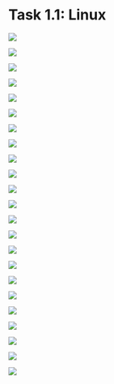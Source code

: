 
<h1>Task 1.1: Linux</h1>
	  
<p><img class="img-responsive" src="images/linux1.png"></p>
<p><img class="img-responsive" src="images/linux2.png"></p>
<p><img class="img-responsive" src="images/linux3.png"></p>
<p><img class="img-responsive" src="images/linux4.png"></p>
<p><img class="img-responsive" src="images/linux5.png"></p>
<p><img class="img-responsive" src="images/linux6.png"></p>
<p><img class="img-responsive" src="images/linux7.png"></p>
<p><img class="img-responsive" src="images/linux8.png"></p>
<p><img class="img-responsive" src="images/linux9.png"></p>
<p><img class="img-responsive" src="images/linux10.png"></p>
<p><img class="img-responsive" src="images/linux11.png"></p>
<p><img class="img-responsive" src="images/linux12.png"></p>
<p><img class="img-responsive" src="images/linux13.png"></p>
<p><img class="img-responsive" src="images/linux14.png"></p>
<p><img class="img-responsive" src="images/linux15.png"></p>
<p><img class="img-responsive" src="images/linux16.png"></p>
<p><img class="img-responsive" src="images/linux17.png"></p>
<p><img class="img-responsive" src="images/linux18.png"></p>
<p><img class="img-responsive" src="images/linux19.png"></p>
<p><img class="img-responsive" src="images/linux20.png"></p>
<p><img class="img-responsive" src="images/linux21.png"></p>
<p><img class="img-responsive" src="images/linux22.png"></p>
<p><img class="img-responsive" src="images/linux23.png"></p>